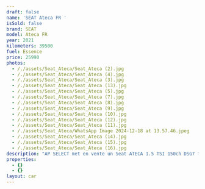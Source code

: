 ```yaml
---
draft: false
name: 'SEAT Ateca FR '
isSold: false
brand: SEAT
model: Ateca FR
year: 2021
kilometers: 39500
fuel: Essence
price: 25990
photos:
  - /./assets/Seat_Ateca/Seat_Ateca (2).jpg
  - /./assets/Seat_Ateca/Seat_Ateca (4).jpg
  - /./assets/Seat_Ateca/Seat_Ateca (3).jpg
  - /./assets/Seat_Ateca/Seat_Ateca (13).jpg
  - /./assets/Seat_Ateca/Seat_Ateca (5).jpg
  - /./assets/Seat_Ateca/Seat_Ateca (7).jpg
  - /./assets/Seat_Ateca/Seat_Ateca (8).jpg
  - /./assets/Seat_Ateca/Seat_Ateca (9).jpg
  - /./assets/Seat_Ateca/Seat_Ateca (10).jpg
  - /./assets/Seat_Ateca/Seat_Ateca (12).jpg
  - /./assets/Seat_Ateca/Seat_Ateca (11).jpg
  - /./assets/Seat_Ateca/WhatsApp Image 2024-12-18 at 13.57.46.jpeg
  - /./assets/Seat_Ateca/Seat_Ateca (14).jpg
  - /./assets/Seat_Ateca/Seat_Ateca (15).jpg
  - /./assets/Seat_Ateca/Seat_Ateca (16).jpg
description: "AP SELECT met en vente un Seat ATECA 1.5 TSI 150ch DSG7 finition FR.\n\nModèle du 07/2021 avec 39500km.\n\nCouleur bleu Lave, intérieur FR cuir/alcantara noir\n\nVéhicule origine France \U0001F1EB\U0001F1F7 de première main.\n\nVendu avec une garantie complète 6 mois.\n\nEntretiens et historique complet.\n\nLes pneus et freins sont en très bon état.\n4 pneus hivers disponible.\n\nÉquipements et options :\n- Boîte DSG7\n- Toit panoramique électrique\n- Intérieur FR cuir / Alcantara\n- Sièges sport\n- Jantes FR 19 pouces\n- Coffre électrique\n- MMI multimédia\n- GPS 3D Europe\n- Régulateur adaptatif ACC\n- Lane Assist\n- Front Assist\n- Pack intérieur gris alu\n- Phares Matrix LED\n- Feux de jour à LED\n- Controle automatique des feux de route ALS\n- Parc distance contrôle PDC avant / arrière\n- Caméra de recul\n- Keyless Ouverture / fermeture sans clés\n- Démarrage sans clés\n- Connexion Ipod et USB\n- Volant sport multifonctions\n- Affichage multifonctions plus\n- Climatisation bi zone\n- Éclairage et essuie-glaces automatique\n- Rétroviseurs rabattable électriquement et chauffants\n- Rétroviseurs int / ext Electrochrome\n- Bluetooth\n- Éclairage d ambiance\n\n\nDisponible et visible sur RDV pour acheteur sérieux.\n\nPossibilité d'une garantie 3, 6 ou 12 mois en supplément.\n\nRéalisation des démarches d'immatriculation.\n\nAP SELECT c'est des solutions de courtage et conciergerie sur mesure pour profiter librement de sa passion et de son patrimoine.\n\nPrenez le volant, AP SELECT s'occupe du reste."
properties:
  - {}
  - {}
layout: car
---
```


